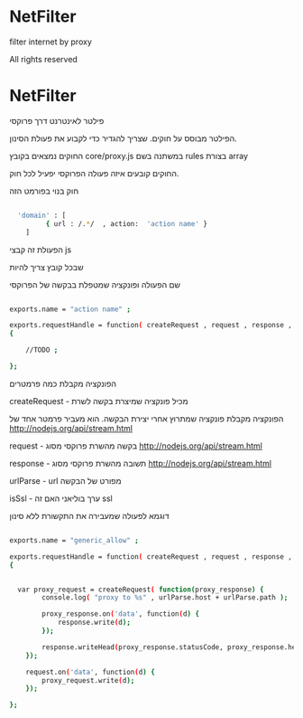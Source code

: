 NetFilter
=========

filter internet by proxy 

All rights reserved

NetFilter
=========

פילטר לאינטרנט דרך פרוקסי

הפילטר מבוסס על חוקים. שצריך להגדיר כדי לקבוע את פעולת הסינון.

החוקים נמצאים בקובץ core/proxy.js במשתנה בשם rules בצורת array 

החוקים קובעים איזה פעולה הפרוקסי יפעיל לכל חוק.

חוק בנוי בפורמט הזה

```sh

  'domain' : [
		 { url : /.*/  , action:  'action name' }
	]

```

הפעולת זה קבצי js 

שבכל קובץ צריך להיות 

שם הפעולה
ופונקציה שמטפלת בבקשה של הפרוקסי


```sh

exports.name = "action name" ;

exports.requestHandle = function( createRequest , request , response , urlParse,  isSsl )
{

    //TODO ;  

};

```


הפונקציה מקבלת כמה פרמטרים

createRequest - מכיל פונקציה שמיצרת בקשה לשרת 

הפונקציה מקבלת פונקציה שמתרוץ אחרי יצירת הבקשה.
הוא מעביר פרמטר אחד של http://nodejs.org/api/stream.html

request - בקשה מהשרת פרוקסי מסוג http://nodejs.org/api/stream.html

response - תשובה מהשרת פרוקסי מסוג http://nodejs.org/api/stream.html

urlParse - url מפורט של הבקשה

isSsl - ערך בוליאני האם זה ssl 


דוגמא לפעולה שמעבירה את התקשורת ללא סינון

```sh

exports.name = "generic_allow" ;

exports.requestHandle = function( createRequest , request , response , urlParse,  isSsl )
{


  var proxy_request = createRequest( function(proxy_response) {
		console.log( "proxy to %s" , urlParse.host + urlParse.path );

		proxy_response.on('data', function(d) {
			response.write(d);
		});

		response.writeHead(proxy_response.statusCode, proxy_response.headers);
	});

	request.on('data', function(d) {
		proxy_request.write(d);
	});

};

```


